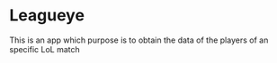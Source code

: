 # Leagueye

This is an app which purpose is to obtain the data of the players of an specific LoL match
